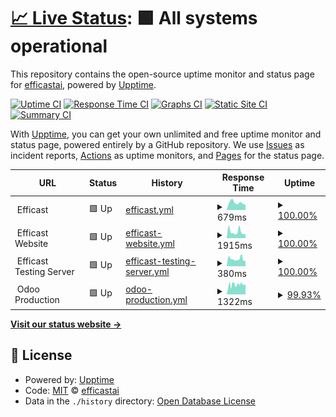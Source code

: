 # [📈 Live Status](https://efficastai.github.io/status): <!--live status--> **🟩 All systems operational**

This repository contains the open-source uptime monitor and status page for [efficastai](https://efficastai.github.io/status), powered by [Upptime](https://github.com/upptime/upptime).

[![Uptime CI](https://github.com/efficastai/status/workflows/Uptime%20CI/badge.svg)](https://github.com/efficastai/status/actions?query=workflow%3A%22Uptime+CI%22)
[![Response Time CI](https://github.com/efficastai/status/workflows/Response%20Time%20CI/badge.svg)](https://github.com/efficastai/status/actions?query=workflow%3A%22Response+Time+CI%22)
[![Graphs CI](https://github.com/efficastai/status/workflows/Graphs%20CI/badge.svg)](https://github.com/efficastai/status/actions?query=workflow%3A%22Graphs+CI%22)
[![Static Site CI](https://github.com/efficastai/status/workflows/Static%20Site%20CI/badge.svg)](https://github.com/efficastai/status/actions?query=workflow%3A%22Static+Site+CI%22)
[![Summary CI](https://github.com/efficastai/status/workflows/Summary%20CI/badge.svg)](https://github.com/efficastai/status/actions?query=workflow%3A%22Summary+CI%22)

With [Upptime](https://upptime.js.org), you can get your own unlimited and free uptime monitor and status page, powered entirely by a GitHub repository. We use [Issues](https://github.com/efficastai/status/issues) as incident reports, [Actions](https://github.com/efficastai/status/actions) as uptime monitors, and [Pages](https://efficastai.github.io/status) for the status page.

<!--start: status pages-->
<!-- This summary is generated by Upptime (https://github.com/upptime/upptime) -->
<!-- Do not edit this manually, your changes will be overwritten -->
<!-- prettier-ignore -->
| URL | Status | History | Response Time | Uptime |
| --- | ------ | ------- | ------------- | ------ |
| <img alt="" src="https://icons.duckduckgo.com/ip3/null.ico" height="13"> Efficast | 🟩 Up | [efficast.yml](https://github.com/efficastai/status/commits/HEAD/history/efficast.yml) | <details><summary><img alt="Response time graph" src="./graphs/efficast/response-time-week.png" height="20"> 679ms</summary><br><a href="https://efficastai.github.io/status/history/efficast"><img alt="Response time 613" src="https://img.shields.io/endpoint?url=https%3A%2F%2Fraw.githubusercontent.com%2Fefficastai%2Fstatus%2FHEAD%2Fapi%2Fefficast%2Fresponse-time.json"></a><br><a href="https://efficastai.github.io/status/history/efficast"><img alt="24-hour response time 460" src="https://img.shields.io/endpoint?url=https%3A%2F%2Fraw.githubusercontent.com%2Fefficastai%2Fstatus%2FHEAD%2Fapi%2Fefficast%2Fresponse-time-day.json"></a><br><a href="https://efficastai.github.io/status/history/efficast"><img alt="7-day response time 679" src="https://img.shields.io/endpoint?url=https%3A%2F%2Fraw.githubusercontent.com%2Fefficastai%2Fstatus%2FHEAD%2Fapi%2Fefficast%2Fresponse-time-week.json"></a><br><a href="https://efficastai.github.io/status/history/efficast"><img alt="30-day response time 603" src="https://img.shields.io/endpoint?url=https%3A%2F%2Fraw.githubusercontent.com%2Fefficastai%2Fstatus%2FHEAD%2Fapi%2Fefficast%2Fresponse-time-month.json"></a><br><a href="https://efficastai.github.io/status/history/efficast"><img alt="1-year response time 613" src="https://img.shields.io/endpoint?url=https%3A%2F%2Fraw.githubusercontent.com%2Fefficastai%2Fstatus%2FHEAD%2Fapi%2Fefficast%2Fresponse-time-year.json"></a></details> | <details><summary><a href="https://efficastai.github.io/status/history/efficast">100.00%</a></summary><a href="https://efficastai.github.io/status/history/efficast"><img alt="All-time uptime 99.33%" src="https://img.shields.io/endpoint?url=https%3A%2F%2Fraw.githubusercontent.com%2Fefficastai%2Fstatus%2FHEAD%2Fapi%2Fefficast%2Fuptime.json"></a><br><a href="https://efficastai.github.io/status/history/efficast"><img alt="24-hour uptime 100.00%" src="https://img.shields.io/endpoint?url=https%3A%2F%2Fraw.githubusercontent.com%2Fefficastai%2Fstatus%2FHEAD%2Fapi%2Fefficast%2Fuptime-day.json"></a><br><a href="https://efficastai.github.io/status/history/efficast"><img alt="7-day uptime 100.00%" src="https://img.shields.io/endpoint?url=https%3A%2F%2Fraw.githubusercontent.com%2Fefficastai%2Fstatus%2FHEAD%2Fapi%2Fefficast%2Fuptime-week.json"></a><br><a href="https://efficastai.github.io/status/history/efficast"><img alt="30-day uptime 100.00%" src="https://img.shields.io/endpoint?url=https%3A%2F%2Fraw.githubusercontent.com%2Fefficastai%2Fstatus%2FHEAD%2Fapi%2Fefficast%2Fuptime-month.json"></a><br><a href="https://efficastai.github.io/status/history/efficast"><img alt="1-year uptime 99.33%" src="https://img.shields.io/endpoint?url=https%3A%2F%2Fraw.githubusercontent.com%2Fefficastai%2Fstatus%2FHEAD%2Fapi%2Fefficast%2Fuptime-year.json"></a></details>
| <img alt="" src="https://icons.duckduckgo.com/ip3/null.ico" height="13"> Efficast Website | 🟩 Up | [efficast-website.yml](https://github.com/efficastai/status/commits/HEAD/history/efficast-website.yml) | <details><summary><img alt="Response time graph" src="./graphs/efficast-website/response-time-week.png" height="20"> 1915ms</summary><br><a href="https://efficastai.github.io/status/history/efficast-website"><img alt="Response time 3253" src="https://img.shields.io/endpoint?url=https%3A%2F%2Fraw.githubusercontent.com%2Fefficastai%2Fstatus%2FHEAD%2Fapi%2Fefficast-website%2Fresponse-time.json"></a><br><a href="https://efficastai.github.io/status/history/efficast-website"><img alt="24-hour response time 1345" src="https://img.shields.io/endpoint?url=https%3A%2F%2Fraw.githubusercontent.com%2Fefficastai%2Fstatus%2FHEAD%2Fapi%2Fefficast-website%2Fresponse-time-day.json"></a><br><a href="https://efficastai.github.io/status/history/efficast-website"><img alt="7-day response time 1915" src="https://img.shields.io/endpoint?url=https%3A%2F%2Fraw.githubusercontent.com%2Fefficastai%2Fstatus%2FHEAD%2Fapi%2Fefficast-website%2Fresponse-time-week.json"></a><br><a href="https://efficastai.github.io/status/history/efficast-website"><img alt="30-day response time 2511" src="https://img.shields.io/endpoint?url=https%3A%2F%2Fraw.githubusercontent.com%2Fefficastai%2Fstatus%2FHEAD%2Fapi%2Fefficast-website%2Fresponse-time-month.json"></a><br><a href="https://efficastai.github.io/status/history/efficast-website"><img alt="1-year response time 3253" src="https://img.shields.io/endpoint?url=https%3A%2F%2Fraw.githubusercontent.com%2Fefficastai%2Fstatus%2FHEAD%2Fapi%2Fefficast-website%2Fresponse-time-year.json"></a></details> | <details><summary><a href="https://efficastai.github.io/status/history/efficast-website">100.00%</a></summary><a href="https://efficastai.github.io/status/history/efficast-website"><img alt="All-time uptime 99.71%" src="https://img.shields.io/endpoint?url=https%3A%2F%2Fraw.githubusercontent.com%2Fefficastai%2Fstatus%2FHEAD%2Fapi%2Fefficast-website%2Fuptime.json"></a><br><a href="https://efficastai.github.io/status/history/efficast-website"><img alt="24-hour uptime 100.00%" src="https://img.shields.io/endpoint?url=https%3A%2F%2Fraw.githubusercontent.com%2Fefficastai%2Fstatus%2FHEAD%2Fapi%2Fefficast-website%2Fuptime-day.json"></a><br><a href="https://efficastai.github.io/status/history/efficast-website"><img alt="7-day uptime 100.00%" src="https://img.shields.io/endpoint?url=https%3A%2F%2Fraw.githubusercontent.com%2Fefficastai%2Fstatus%2FHEAD%2Fapi%2Fefficast-website%2Fuptime-week.json"></a><br><a href="https://efficastai.github.io/status/history/efficast-website"><img alt="30-day uptime 99.86%" src="https://img.shields.io/endpoint?url=https%3A%2F%2Fraw.githubusercontent.com%2Fefficastai%2Fstatus%2FHEAD%2Fapi%2Fefficast-website%2Fuptime-month.json"></a><br><a href="https://efficastai.github.io/status/history/efficast-website"><img alt="1-year uptime 99.71%" src="https://img.shields.io/endpoint?url=https%3A%2F%2Fraw.githubusercontent.com%2Fefficastai%2Fstatus%2FHEAD%2Fapi%2Fefficast-website%2Fuptime-year.json"></a></details>
| <img alt="" src="https://icons.duckduckgo.com/ip3/null.ico" height="13"> Efficast Testing Server | 🟩 Up | [efficast-testing-server.yml](https://github.com/efficastai/status/commits/HEAD/history/efficast-testing-server.yml) | <details><summary><img alt="Response time graph" src="./graphs/efficast-testing-server/response-time-week.png" height="20"> 380ms</summary><br><a href="https://efficastai.github.io/status/history/efficast-testing-server"><img alt="Response time 570" src="https://img.shields.io/endpoint?url=https%3A%2F%2Fraw.githubusercontent.com%2Fefficastai%2Fstatus%2FHEAD%2Fapi%2Fefficast-testing-server%2Fresponse-time.json"></a><br><a href="https://efficastai.github.io/status/history/efficast-testing-server"><img alt="24-hour response time 300" src="https://img.shields.io/endpoint?url=https%3A%2F%2Fraw.githubusercontent.com%2Fefficastai%2Fstatus%2FHEAD%2Fapi%2Fefficast-testing-server%2Fresponse-time-day.json"></a><br><a href="https://efficastai.github.io/status/history/efficast-testing-server"><img alt="7-day response time 380" src="https://img.shields.io/endpoint?url=https%3A%2F%2Fraw.githubusercontent.com%2Fefficastai%2Fstatus%2FHEAD%2Fapi%2Fefficast-testing-server%2Fresponse-time-week.json"></a><br><a href="https://efficastai.github.io/status/history/efficast-testing-server"><img alt="30-day response time 355" src="https://img.shields.io/endpoint?url=https%3A%2F%2Fraw.githubusercontent.com%2Fefficastai%2Fstatus%2FHEAD%2Fapi%2Fefficast-testing-server%2Fresponse-time-month.json"></a><br><a href="https://efficastai.github.io/status/history/efficast-testing-server"><img alt="1-year response time 570" src="https://img.shields.io/endpoint?url=https%3A%2F%2Fraw.githubusercontent.com%2Fefficastai%2Fstatus%2FHEAD%2Fapi%2Fefficast-testing-server%2Fresponse-time-year.json"></a></details> | <details><summary><a href="https://efficastai.github.io/status/history/efficast-testing-server">100.00%</a></summary><a href="https://efficastai.github.io/status/history/efficast-testing-server"><img alt="All-time uptime 86.27%" src="https://img.shields.io/endpoint?url=https%3A%2F%2Fraw.githubusercontent.com%2Fefficastai%2Fstatus%2FHEAD%2Fapi%2Fefficast-testing-server%2Fuptime.json"></a><br><a href="https://efficastai.github.io/status/history/efficast-testing-server"><img alt="24-hour uptime 100.00%" src="https://img.shields.io/endpoint?url=https%3A%2F%2Fraw.githubusercontent.com%2Fefficastai%2Fstatus%2FHEAD%2Fapi%2Fefficast-testing-server%2Fuptime-day.json"></a><br><a href="https://efficastai.github.io/status/history/efficast-testing-server"><img alt="7-day uptime 100.00%" src="https://img.shields.io/endpoint?url=https%3A%2F%2Fraw.githubusercontent.com%2Fefficastai%2Fstatus%2FHEAD%2Fapi%2Fefficast-testing-server%2Fuptime-week.json"></a><br><a href="https://efficastai.github.io/status/history/efficast-testing-server"><img alt="30-day uptime 78.98%" src="https://img.shields.io/endpoint?url=https%3A%2F%2Fraw.githubusercontent.com%2Fefficastai%2Fstatus%2FHEAD%2Fapi%2Fefficast-testing-server%2Fuptime-month.json"></a><br><a href="https://efficastai.github.io/status/history/efficast-testing-server"><img alt="1-year uptime 86.27%" src="https://img.shields.io/endpoint?url=https%3A%2F%2Fraw.githubusercontent.com%2Fefficastai%2Fstatus%2FHEAD%2Fapi%2Fefficast-testing-server%2Fuptime-year.json"></a></details>
| <img alt="" src="https://icons.duckduckgo.com/ip3/null.ico" height="13"> Odoo Production | 🟩 Up | [odoo-production.yml](https://github.com/efficastai/status/commits/HEAD/history/odoo-production.yml) | <details><summary><img alt="Response time graph" src="./graphs/odoo-production/response-time-week.png" height="20"> 1322ms</summary><br><a href="https://efficastai.github.io/status/history/odoo-production"><img alt="Response time 1035" src="https://img.shields.io/endpoint?url=https%3A%2F%2Fraw.githubusercontent.com%2Fefficastai%2Fstatus%2FHEAD%2Fapi%2Fodoo-production%2Fresponse-time.json"></a><br><a href="https://efficastai.github.io/status/history/odoo-production"><img alt="24-hour response time 1147" src="https://img.shields.io/endpoint?url=https%3A%2F%2Fraw.githubusercontent.com%2Fefficastai%2Fstatus%2FHEAD%2Fapi%2Fodoo-production%2Fresponse-time-day.json"></a><br><a href="https://efficastai.github.io/status/history/odoo-production"><img alt="7-day response time 1322" src="https://img.shields.io/endpoint?url=https%3A%2F%2Fraw.githubusercontent.com%2Fefficastai%2Fstatus%2FHEAD%2Fapi%2Fodoo-production%2Fresponse-time-week.json"></a><br><a href="https://efficastai.github.io/status/history/odoo-production"><img alt="30-day response time 1266" src="https://img.shields.io/endpoint?url=https%3A%2F%2Fraw.githubusercontent.com%2Fefficastai%2Fstatus%2FHEAD%2Fapi%2Fodoo-production%2Fresponse-time-month.json"></a><br><a href="https://efficastai.github.io/status/history/odoo-production"><img alt="1-year response time 1035" src="https://img.shields.io/endpoint?url=https%3A%2F%2Fraw.githubusercontent.com%2Fefficastai%2Fstatus%2FHEAD%2Fapi%2Fodoo-production%2Fresponse-time-year.json"></a></details> | <details><summary><a href="https://efficastai.github.io/status/history/odoo-production">99.93%</a></summary><a href="https://efficastai.github.io/status/history/odoo-production"><img alt="All-time uptime 99.63%" src="https://img.shields.io/endpoint?url=https%3A%2F%2Fraw.githubusercontent.com%2Fefficastai%2Fstatus%2FHEAD%2Fapi%2Fodoo-production%2Fuptime.json"></a><br><a href="https://efficastai.github.io/status/history/odoo-production"><img alt="24-hour uptime 99.53%" src="https://img.shields.io/endpoint?url=https%3A%2F%2Fraw.githubusercontent.com%2Fefficastai%2Fstatus%2FHEAD%2Fapi%2Fodoo-production%2Fuptime-day.json"></a><br><a href="https://efficastai.github.io/status/history/odoo-production"><img alt="7-day uptime 99.93%" src="https://img.shields.io/endpoint?url=https%3A%2F%2Fraw.githubusercontent.com%2Fefficastai%2Fstatus%2FHEAD%2Fapi%2Fodoo-production%2Fuptime-week.json"></a><br><a href="https://efficastai.github.io/status/history/odoo-production"><img alt="30-day uptime 99.87%" src="https://img.shields.io/endpoint?url=https%3A%2F%2Fraw.githubusercontent.com%2Fefficastai%2Fstatus%2FHEAD%2Fapi%2Fodoo-production%2Fuptime-month.json"></a><br><a href="https://efficastai.github.io/status/history/odoo-production"><img alt="1-year uptime 99.63%" src="https://img.shields.io/endpoint?url=https%3A%2F%2Fraw.githubusercontent.com%2Fefficastai%2Fstatus%2FHEAD%2Fapi%2Fodoo-production%2Fuptime-year.json"></a></details>

<!--end: status pages-->

[**Visit our status website →**](https://efficastai.github.io/status)

## 📄 License

- Powered by: [Upptime](https://github.com/upptime/upptime)
- Code: [MIT](./LICENSE) © [efficastai](https://efficastai.github.io/status)
- Data in the `./history` directory: [Open Database License](https://opendatacommons.org/licenses/odbl/1-0/)
